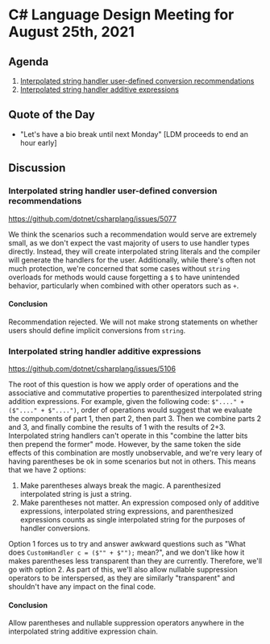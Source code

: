 # C# Language Design Meeting for August 25th, 2021

## Agenda

1. [Interpolated string handler user-defined conversion recommendations](#interpolated-string-handler-user-defined-conversion-recommendations)
2. [Interpolated string handler additive expressions](#interpolated-string-handler-additive-expressions)

## Quote of the Day

- "Let's have a bio break until next Monday" [LDM proceeds to end an hour early]

## Discussion

### Interpolated string handler user-defined conversion recommendations

https://github.com/dotnet/csharplang/issues/5077

We think the scenarios such a recommendation would serve are extremely small, as we don't expect the vast majority of users to use handler types directly. Instead,
they will create interpolated string literals and the compiler will generate the handlers for the user. Additionally, while there's often not much protection, we're
concerned that some cases without `string` overloads for methods would cause forgetting a `$` to have unintended behavior, particularly when combined with other
operators such as `+`.

#### Conclusion

Recommendation rejected. We will not make strong statements on whether users should define implicit conversions from `string`.

### Interpolated string handler additive expressions

https://github.com/dotnet/csharplang/issues/5106

The root of this question is how we apply order of operations and the associative and commutative properties to parenthesized interpolated string addition expressions.
For example, given the following code: `$"...." + ($"...." + $"....")`, order of operations would suggest that we evaluate the components of part 1, then part 2, then
part 3. Then we combine parts 2 and 3, and finally combine the results of 1 with the results of 2+3. Interpolated string handlers can't operate in this "combine the
latter bits then prepend the former" mode. However, by the same token the side effects of this combination are mostly unobservable, and we're very leary of having
parentheses be ok in some scenarios but not in others. This means that we have 2 options:

1. Make parentheses always break the magic. A parenthesized interpolated string is just a string.
2. Make parentheses not matter. An expression composed only of additive expressions, interpolated string expressions, and parenthesized expressions counts as single
interpolated string for the purposes of handler conversions.

Option 1 forces us to try and answer awkward questions such as "What does `CustomHandler c = ($"" + $"");` mean?", and we don't like how it makes parentheses less
transparent than they are currently. Therefore, we'll go with option 2. As part of this, we'll also allow nullable suppression operators to be interspersed, as they
are similarly "transparent" and shouldn't have any impact on the final code.

#### Conclusion

Allow parentheses and nullable suppression operators anywhere in the interpolated string additive expression chain.
